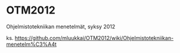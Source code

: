 OTM2012
=======

Ohjelmistotekniikan menetelmät, syksy 2012

ks. https://github.com/mluukkai/OTM2012/wiki/Ohjelmistotekniikan-menetelm%C3%A4t
